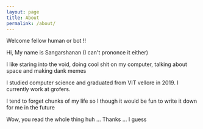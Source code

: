 ```yaml
---
layout: page
title: About
permalink: /about/
---
```


Welcome fellow human or bot !!

Hi, My name is Sangarshanan  (I can't prononce it either)

I like staring into the void, doing cool shit on my computer, talking about space and making dank memes 

I studied computer science and graduated from VIT vellore in 2019. I currently work at grofers. 

I tend to forget chunks of my life so I though it would be fun to write it down for me in the future 

Wow, you read the whole thing huh ... Thanks ... I guess 
